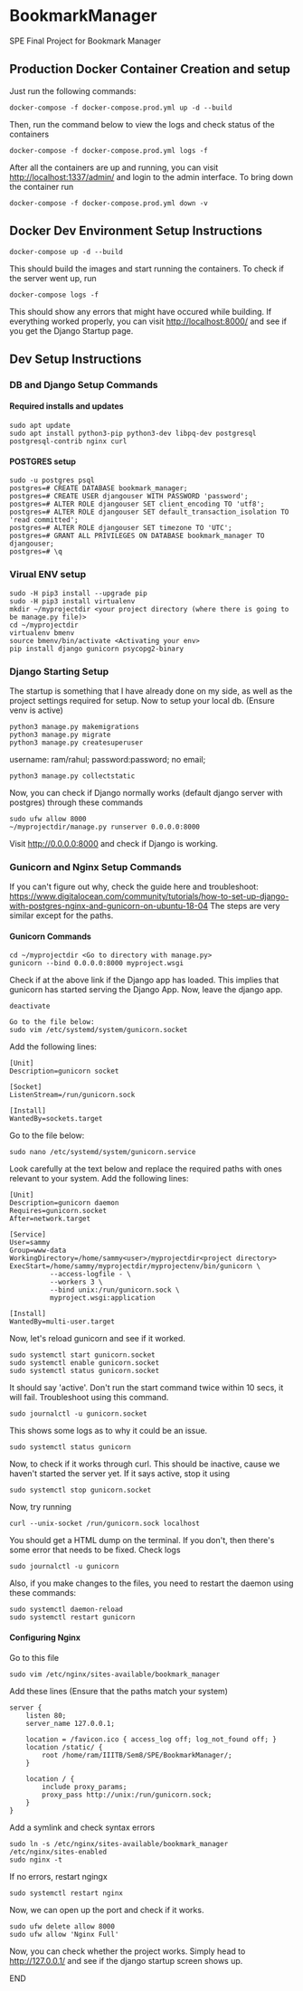 # BookmarkManager

SPE Final Project for Bookmark Manager

## Production Docker Container Creation and setup

Just run the following commands:

```shell
docker-compose -f docker-compose.prod.yml up -d --build
```

Then, run the command below to view the logs and check status of the containers

```shell
docker-compose -f docker-compose.prod.yml logs -f
```

After all the containers are up and running, you can visit <http://localhost:1337/admin/> and login to the admin interface. To bring down the container run

```shell
docker-compose -f docker-compose.prod.yml down -v
```

## Docker Dev Environment Setup Instructions

```shell
docker-compose up -d --build
```

This should build the images and start running the containers.
To check if the server went up, run

```shell
docker-compose logs -f
```

This should show any errors that might have occured while building.
If everything worked properly, you can visit <http://localhost:8000/> and see if you get the Django Startup page.

## Dev Setup Instructions

### DB and Django Setup Commands

#### Required installs and updates

```shell
sudo apt update
sudo apt install python3-pip python3-dev libpq-dev postgresql postgresql-contrib nginx curl
```

#### POSTGRES setup

```shell
sudo -u postgres psql
postgres=# CREATE DATABASE bookmark_manager;
postgres=# CREATE USER djangouser WITH PASSWORD 'password';
postgres=# ALTER ROLE djangouser SET client_encoding TO 'utf8';
postgres=# ALTER ROLE djangouser SET default_transaction_isolation TO 'read committed';
postgres=# ALTER ROLE djangouser SET timezone TO 'UTC';
postgres=# GRANT ALL PRIVILEGES ON DATABASE bookmark_manager TO djangouser;
postgres=# \q
```

### Virual ENV setup

```shell
sudo -H pip3 install --upgrade pip
sudo -H pip3 install virtualenv
mkdir ~/myprojectdir <your project directory (where there is going to be manage.py file)>
cd ~/myprojectdir
virtualenv bmenv
source bmenv/bin/activate <Activating your env>
pip install django gunicorn psycopg2-binary
```

### Django Starting Setup

The startup is something that I have already done on my side, as well as the project settings required for setup.
Now to setup your local db. (Ensure venv is active)

```shell
python3 manage.py makemigrations
python3 manage.py migrate
python3 manage.py createsuperuser
```

username: ram/rahul; password:password; no email;

```shell
python3 manage.py collectstatic
```

Now, you can check if Django normally works (default django server with postgres) through these commands

```shell
sudo ufw allow 8000
~/myprojectdir/manage.py runserver 0.0.0.0:8000
```

Visit <http://0.0.0.0:8000> and check if Django is working.

### Gunicorn and Nginx Setup Commands

If you can't figure out why, check the guide here and troubleshoot: <https://www.digitalocean.com/community/tutorials/how-to-set-up-django-with-postgres-nginx-and-gunicorn-on-ubuntu-18-04>
The steps are very similar except for the paths.

#### Gunicorn Commands

```shell
cd ~/myprojectdir <Go to directory with manage.py>
gunicorn --bind 0.0.0.0:8000 myproject.wsgi
```

Check if at the above link if the Django app has loaded. This implies that gunicorn has started serving the Django App.
Now, leave the django app.

```shell
deactivate
```

```shell
Go to the file below:
sudo vim /etc/systemd/system/gunicorn.socket
```

Add the following lines:

```text
[Unit]
Description=gunicorn socket

[Socket]
ListenStream=/run/gunicorn.sock

[Install]
WantedBy=sockets.target
```

Go to the file below:

```shell
sudo nano /etc/systemd/system/gunicorn.service
```

Look carefully at the text below and replace the required paths with ones relevant to your system.
Add the following lines:

```text
[Unit]
Description=gunicorn daemon
Requires=gunicorn.socket
After=network.target

[Service]
User=sammy
Group=www-data
WorkingDirectory=/home/sammy<user>/myprojectdir<project directory>
ExecStart=/home/sammy/myprojectdir/myprojectenv/bin/gunicorn \
          --access-logfile - \
          --workers 3 \
          --bind unix:/run/gunicorn.sock \
          myproject.wsgi:application

[Install]
WantedBy=multi-user.target
```

Now, let's reload gunicorn and see if it worked.

```shell
sudo systemctl start gunicorn.socket
sudo systemctl enable gunicorn.socket
sudo systemctl status gunicorn.socket
```

It should say 'active'. Don't run the start command twice within 10 secs, it will fail.
Troubleshoot using this command.

```shell
sudo journalctl -u gunicorn.socket
```

This shows some logs as to why it could be an issue.

```shell
sudo systemctl status gunicorn
```

Now, to check if it works through curl.
This should be inactive, cause we haven't started the server yet. If it says active, stop it using

```shell
sudo systemctl stop gunicorn.socket
```

Now, try running

```shell
curl --unix-socket /run/gunicorn.sock localhost
```

You should get a HTML dump on the terminal. If you don't, then there's some error that needs to be fixed.
Check logs

```shell
sudo journalctl -u gunicorn
```

Also, if you make changes to the files, you need to restart the daemon using these commands:

```shell
sudo systemctl daemon-reload
sudo systemctl restart gunicorn
```

#### Configuring Nginx

Go to this file

```shell
sudo vim /etc/nginx/sites-available/bookmark_manager
```

Add these lines (Ensure that the paths match your system)

```text
server {
    listen 80;
    server_name 127.0.0.1;

    location = /favicon.ico { access_log off; log_not_found off; }
    location /static/ {
        root /home/ram/IIITB/Sem8/SPE/BookmarkManager/;
    }

    location / {
        include proxy_params;
        proxy_pass http://unix:/run/gunicorn.sock;
    }
}
```

Add a symlink and check syntax errors

```shell
sudo ln -s /etc/nginx/sites-available/bookmark_manager /etc/nginx/sites-enabled
sudo nginx -t
```

If no errors, restart ngingx

```shell
sudo systemctl restart nginx
```

Now, we can open up the port and check if it works.

```shell
sudo ufw delete allow 8000
sudo ufw allow 'Nginx Full'
```

Now, you can check whether the project works. Simply head to <http://127.0.0.1/> and see if the django startup screen shows up.

END
